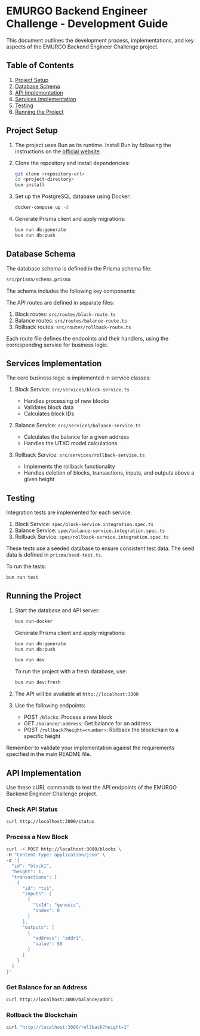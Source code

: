 # EMURGO Backend Engineer Challenge - Development Guide

This document outlines the development process, implementations, and key aspects of the EMURGO Backend Engineer Challenge project.

## Table of Contents

1. [Project Setup](#project-setup)
2. [Database Schema](#database-schema)
3. [API Implementation](#api-implementation)
4. [Services Implementation](#services-implementation)
5. [Testing](#testing)
6. [Running the Project](#running-the-project)

## Project Setup

1. The project uses Bun as its runtime. Install Bun by following the instructions on the [official website](https://bun.sh/).

2. Clone the repository and install dependencies:

   ```bash
   git clone <repository-url>
   cd <project-directory>
   bun install
   ```

3. Set up the PostgreSQL database using Docker:

   ```bash
   docker-compose up -d
   ```

4. Generate Prisma client and apply migrations:

   ```bash
   bun run db:generate
   bun run db:push
   ```

## Database Schema

The database schema is defined in the Prisma schema file:

```bash
src/prisma/schema.prisma
```

The schema includes the following key components:

The API routes are defined in separate files:

1. Block routes: `src/routes/block-route.ts`
2. Balance routes: `src/routes/balance-route.ts`
3. Rollback routes: `src/routes/rollback-route.ts`

Each route file defines the endpoints and their handlers, using the corresponding service for business logic.

## Services Implementation

The core business logic is implemented in service classes:

1. Block Service: `src/services/block-service.ts`

   - Handles processing of new blocks
   - Validates block data
   - Calculates block IDs

2. Balance Service: `src/services/balance-service.ts`

   - Calculates the balance for a given address
   - Handles the UTXO model calculations

3. Rollback Service: `src/services/rollback-service.ts`
   - Implements the rollback functionality
   - Handles deletion of blocks, transactions, inputs, and outputs above a given height

## Testing

Integration tests are implemented for each service:

1. Block Service: `spec/block-service.integration.spec.ts`
2. Balance Service: `spec/balance-service.integration.spec.ts`
3. Rollback Service: `spec/rollback-service.integration.spec.ts`

These tests use a seeded database to ensure consistent test data. The seed data is defined in `prisma/seed-test.ts`.

To run the tests:

```bash
bun run test
```

## Running the Project

1. Start the database and API server:

   ```bash
   bun run-docker
   ```

   Generate Prisma client and apply migrations:

   ```bash
   bun run db:generate
   bun run db:push
   ```

   ```bash
   bun run dev
   ```

   To run the project with a fresh database, use:

   ```bash
   bun run dev:fresh
   ```

2. The API will be available at `http://localhost:3000`

3. Use the following endpoints:
   - POST `/blocks`: Process a new block
   - GET `/balance/:address`: Get balance for an address
   - POST `/rollback?height=<number>`: Rollback the blockchain to a specific height

Remember to validate your implementation against the requirements specified in the main README file.

## API Implementation

Use these cURL commands to test the API endpoints of the EMURGO Backend Engineer Challenge project.

### Check API Status

```bash
curl http://localhost:3000/status
```

### Process a New Block

```bash
curl -X POST http://localhost:3000/blocks \
-H "Content-Type: application/json" \
-d '{
  "id": "block1",
  "height": 1,
  "transactions": [
    {
      "id": "tx1",
      "inputs": [
        {
          "txId": "genesis",
          "index": 0
        }
      ],
      "outputs": [
        {
          "address": "addr1",
          "value": 50
        }
      ]
    }
  ]
}'
```

### Get Balance for an Address

```bash
curl http://localhost:3000/balance/addr1
```

### Rollback the Blockchain

```bash
curl "http://localhost:3000/rollback?height=1"
```
